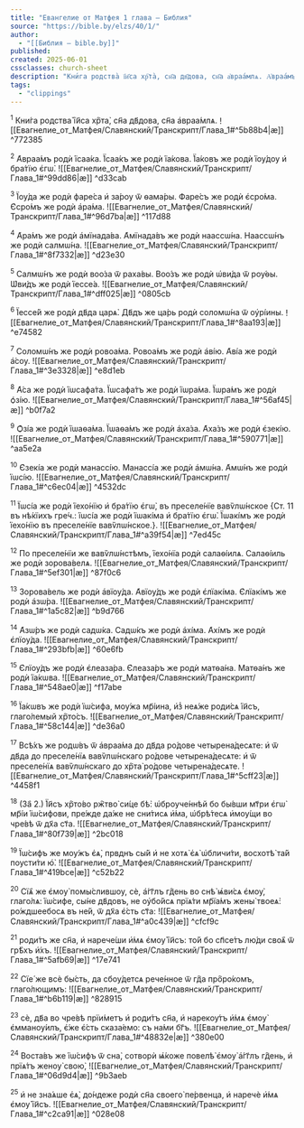```yaml
---
title: "Евангелие от Матфея 1 глава — Библия"
source: "https://bible.by/elzs/40/1/"
author:
  - "[[Библия — bible.by]]"
published:
created: 2025-06-01
cssclasses: church-sheet
description: "Кни́га родства̀ ї҆и҃са хр҇та̀, сн҃а дв҃дова, сн҃а а҆враа́млѧ. А҆враа́мъ родѝ ї҆саа́ка. Ї҆саа́къ же родѝ ї҆а́кова. Ї҆а́ковъ же родѝ ї҆ѹ́дѹ и҆ бра́тїю є҆гѡ̀.... Евангелие от Матфея 1 глава, Елизаветинская Библия."
tags:
  - "clippings"
---
```

<span class="church"> <sup>1</sup> Кни́га родства̀ ї҆и҃са хр҇та̀, сн҃а дв҃дова, сн҃а а҆враа́млѧ.
</span> ![[Евагнелие_от_Матфея/Славянский/Транскрипт/Глава_1#^5b88b4|æ]] ^772385

<span class="church"> <sup>2</sup> А҆враа́мъ родѝ ї҆саа́ка. Ї҆саа́къ же родѝ ї҆а́кова. Ї҆а́ковъ же родѝ ї҆ѹ́дѹ и҆ бра́тїю є҆гѡ̀.
</span>![[Евагнелие_от_Матфея/Славянский/Транскрипт/Глава_1#^99dd86|æ]] ^d33cab

<span class="church"> <sup>3</sup> Ї҆ѹ́да же родѝ фаре́са и҆ за́рѹ ѿ ѳама́ры. Фаре́съ же родѝ є҆сро́ма. Є҆сро́мъ же родѝ а҆ра́ма.
</span> ![[Евагнелие_от_Матфея/Славянский/Транскрипт/Глава_1#^96d7ba|æ]] ^117d88

<span class="church"> <sup>4</sup> А҆ра́мъ же родѝ а҆мїнада́ва. А҆мїнада́въ же родѝ наассѡ́на. Наассѡ́нъ же родѝ салмѡ́на.
</span> ![[Евагнелие_от_Матфея/Славянский/Транскрипт/Глава_1#^8f7332|æ]] ^d23e30

<span class="church"> <sup>5</sup> Салмѡ́нъ же родѝ воо́за ѿ раха́вы. Воо́зъ же родѝ ѡ҆ви́да ѿ рѹ́ѳы. Ѡ҆ви́дъ же родѝ ї҆ессе́а.
</span> ![[Евагнелие_от_Матфея/Славянский/Транскрипт/Глава_1#^dff025|æ]] ^0805cb

<span class="church"> <sup>6</sup> Ї҆ессе́й же родѝ дв҃да царѧ̀. Дв҃дъ же ца́рь родѝ соломѡ́на ѿ ѹ҆рі́ины.
</span> ![[Евагнелие_от_Матфея/Славянский/Транскрипт/Глава_1#^8aa193|æ]] ^e74582

<span class="church"> <sup>7</sup> Соломѡ́нъ же родѝ ровоа́ма. Ровоа́мъ же родѝ а҆ві́ю. А҆ві́а же родѝ а҆́сѹ.
</span> ![[Евагнелие_от_Матфея/Славянский/Транскрипт/Глава_1#^3e3328|æ]] ^e8d1eb

<span class="church"> <sup>8</sup> А҆́са же родѝ ї҆ѡсафа́та. Ї҆ѡсафа́тъ же родѝ ї҆ѡра́ма. Ї҆ѡра́мъ же родѝ ѻ҆зі́ю.
</span> ![[Евагнелие_от_Матфея/Славянский/Транскрипт/Глава_1#^56af45|æ]] ^b0f7a2

<span class="church"> <sup>9</sup> Ѻ҆зі́а же родѝ ї҆ѡаѳа́ма. Ї҆ѡаѳа́мъ же родѝ а҆ха́за. А҆ха́зъ же родѝ є҆зекі́ю.
</span> ![[Евагнелие_от_Матфея/Славянский/Транскрипт/Глава_1#^590771|æ]] ^aa5e2a

<span class="church"> <sup>10</sup> Є҆зекі́а же родѝ манассі́ю. Манассі́а же родѝ а҆мѡ́на. А҆мѡ́нъ же родѝ ї҆ѡсі́ю.
</span> ![[Евагнелие_от_Матфея/Славянский/Транскрипт/Глава_1#^c6ec04|æ]] ^4532dc

<span class="church"> <sup>11</sup> Ї҆ѡсі́а же родѝ ї҆ехо́нїю и҆ бра́тїю є҆гѡ̀, въ преселе́нїе вавѷлѡ́нское {Ст. 11 въ нѣ́кїихъ гре́ч.: ї҆ѡсі́а же родѝ ї҆ѡакі́ма и҆ бра́тїю є҆гѡ̀. Ї҆ѡакі́мъ же родѝ ї҆ехо́нїю въ преселе́нїе вавѷлѡ́нское.}.
</span> ![[Евагнелие_от_Матфея/Славянский/Транскрипт/Глава_1#^a39f54|æ]] ^7ed45c

<span class="church"> <sup>12</sup> По преселе́нїи же вавѷлѡ́нстѣмъ, ї҆ехо́нїа родѝ салаѳі́илѧ. Салаѳі́иль же родѝ зорова́велѧ.
</span> ![[Евагнелие_от_Матфея/Славянский/Транскрипт/Глава_1#^5ef301|æ]] ^87f0c6

<span class="church"> <sup>13</sup> Зорова́вель же родѝ а҆вїѹ́да. А҆вїѹ́дъ же родѝ є҆лїакі́ма. Є҆лїакі́мъ же родѝ а҆зѡ́ра.
</span> ![[Евагнелие_от_Матфея/Славянский/Транскрипт/Глава_1#^1a5c82|æ]] ^b9d766

<span class="church"> <sup>14</sup> А҆зѡ́ръ же родѝ садѡ́ка. Садѡ́къ же родѝ а҆хі́ма. А҆хі́мъ же родѝ є҆лїѹ́да.
</span> ![[Евагнелие_от_Матфея/Славянский/Транскрипт/Глава_1#^293bfb|æ]] ^60e6fb

<span class="church"> <sup>15</sup> Є҆лїѹ́дъ же родѝ є҆леаза́ра. Є҆леаза́ръ же родѝ матѳа́на. Матѳа́нъ же родѝ ї҆а́кѡва.
</span> ![[Евагнелие_от_Матфея/Славянский/Транскрипт/Глава_1#^548ae0|æ]] ^f17abe

<span class="church"> <sup>16</sup> Ї҆а́кѡвъ же родѝ ї҆ѡ́сифа, мѹ́жа мр҃і́ина, и҆з̾ неѧ́же роди́сѧ ї҆и҃съ, глаго́лемый хр҇то́съ.
</span> ![[Евагнелие_от_Матфея/Славянский/Транскрипт/Глава_1#^58c144|æ]] ^de36a0

<span class="church"> <sup>17</sup> Всѣ́хъ же родѡ́въ ѿ а҆враа́ма до дв҃да ро́дове четырена́десѧте: и҆ ѿ дв҃да до преселе́нїѧ вавѷлѡ́нскаго ро́дове четырена́десѧте: и҆ ѿ преселе́нїѧ вавѷлѡ́нскаго до хр҇та̀ ро́дове четырена́десѧте.
</span> ![[Евагнелие_от_Матфея/Славянский/Транскрипт/Глава_1#^5cff23|æ]] ^4458f1

<span class="church"> <sup>18</sup> (За҄ 2.) Ї҆и҃съ хр҇то́во рж҇тво̀ си́це бѣ̀: ѡ҆брѹче́ннѣй бо бы́вши мт҃ри є҆гѡ̀ мр҃і́и ї҆ѡ́сифови, пре́жде да́же не сни́тисѧ и҆́ма, ѡ҆брѣ́тесѧ и҆мѹ́щи во чре́вѣ ѿ дх҃а ст҃а.
</span> ![[Евагнелие_от_Матфея/Славянский/Транскрипт/Глава_1#^80f739|æ]] ^2bc018

<span class="church"> <sup>19</sup> Ї҆ѡ́сифъ же мѹ́жъ є҆ѧ̀, првднъ сы́й и҆ не хотѧ̀ є҆ѧ̀ ѡ҆бличи́ти, восхотѣ̀ та́й пѹсти́ти ю҆̀.
</span> ![[Евагнелие_от_Матфея/Славянский/Транскрипт/Глава_1#^419bce|æ]] ^c52b22

<span class="church"> <sup>20</sup> Сїѧ҄ же є҆мѹ̀ помы́слившѹ, сѐ, а҆́гг҃лъ гд҇ень во снѣ̀ ѩ҆ви́сѧ є҆мѹ̀, глаго́лѧ: ї҆ѡ́сифе, сы́не дв҃довъ, не ѹ҆бо́йсѧ прїѧ́ти мр҃їа́мъ жены̀ твоеѧ̀: ро́ждшеебосѧ въ не́й, ѿ дх҃а є҆́сть ст҃а:
</span> ![[Евагнелие_от_Матфея/Славянский/Транскрипт/Глава_1#^a0c439|æ]] ^cfcf9c

<span class="church"> <sup>21</sup> роди́тъ же сн҃а, и҆ нарече́ши и҆́мѧ є҆мѹ̀ ї҆и҃съ: то́й бо сп҃се́тъ лю́ди своѧ҄ ѿ грѣ҄хъ и҆́хъ.
</span> ![[Евагнелие_от_Матфея/Славянский/Транскрипт/Глава_1#^5afb69|æ]] ^17e741

<span class="church"> <sup>22</sup> Сїе́ же всѐ бы́сть, да сбѹ́детсѧ рече́нное ѿ гд҇а про҇ро́комъ, глаго́лющимъ:
</span> ![[Евагнелие_от_Матфея/Славянский/Транскрипт/Глава_1#^b6b119|æ]] ^828915

<span class="church"> <sup>23</sup> сѐ, дв҃а во чре́вѣ прїи́метъ и҆ роди́тъ сн҃а, и҆ нарекѹ́тъ и҆́мѧ є҆мѹ̀ є҆мманѹ́илъ, є҆́же є҆́сть сказа́емо: съ на́ми бг҃ъ.
</span> ![[Евагнелие_от_Матфея/Славянский/Транскрипт/Глава_1#^48832e|æ]] ^380e00

<span class="church"> <sup>24</sup> Воста́въ же ї҆ѡ́сифъ ѿ сна̀, сотворѝ ѩ҆́коже повелѣ̀ є҆мѹ̀ а҆́гг҃лъ гд҇ень, и҆ прїѧ́тъ женѹ̀ свою̀,
</span> ![[Евагнелие_от_Матфея/Славянский/Транскрипт/Глава_1#^06d9d4|æ]] ^9b3aeb

<span class="church"> <sup>25</sup> и҆ не зна́ѧше є҆ѧ̀, до́ндеже родѝ сн҃а своего̀ пе́рвенца, и҆ наречѐ и҆́мѧ є҆мѹ̀ ї҆и҃съ.
</span> ![[Евагнелие_от_Матфея/Славянский/Транскрипт/Глава_1#^c2ca91|æ]] ^028e08
